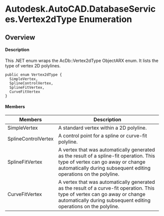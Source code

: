 # Autodesk.AutoCAD.DatabaseServices.Vertex2dType Enumeration

## Overview

#### Description
This .NET enum wraps the AcDb::Vertex2dType ObjectARX enum. 
It lists the type of vertex 2D polylines.
```text
public enum Vertex2dType {
  SimpleVertex,
  SplineControlVertex,
  SplineFitVertex,
  CurveFitVertex
}
```

#### Members

| Members | Description |
| --- | --- |
| SimpleVertex | A standard vertex within a 2D polyline. |
| SplineControlVertex | A control point for a spline or curve-fit polyline. |
| SplineFitVertex | A vertex that was automatically generated as the result of a spline-fit operation. This type of vertex can go away or change automatically during subsequent editing operations on the polyline. |
| CurveFitVertex | A vertex that was automatically generated as the result of a curve-fit operation. This type of vertex can go away or change automatically during subsequent editing operations on the polyline. |